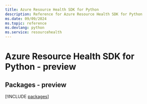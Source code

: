 ```yaml
---
title: Azure Resource Health SDK for Python
description: Reference for Azure Resource Health SDK for Python
ms.date: 09/09/2024
ms.topic: reference
ms.devlang: python
ms.service: resourcehealth
---
```

# Azure Resource Health SDK for Python - preview
## Packages - preview
[!INCLUDE [packages](resource-health-index.md)]